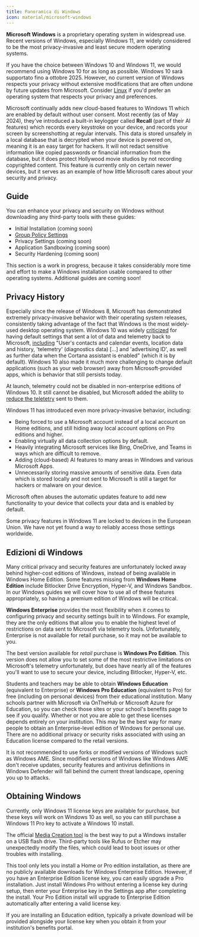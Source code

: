 ```yaml
---
title: Panoramica di Windows
icon: material/microsoft-windows
---
```


**Microsoft Windows** is a proprietary operating system in widespread use. Recent versions of Windows, especially Windows 11, are widely considered to be the most privacy-invasive and least secure modern operating systems.

If you have the choice between Windows 10 and Windows 11, we would recommend using Windows 10 for as long as possible. Windows 10 sarà supportato fino a ottobre 2025. However, no current version of Windows respects your privacy without extensive modifications that are often undone by future updates from Microsoft. Consider [Linux](../linux-overview.md) if you'd prefer an operating system that respects your privacy and preferences.

Microsoft continually adds new cloud-based features to Windows 11 which are enabled by default without user consent. Most recently (as of May 2024), they've introduced a built-in keylogger called **Recall** (part of their AI features) which records every keystroke on your device, and records your screen by screenshotting at regular intervals. This data is stored unsafely in a local database that is decrypted when your device is powered on, meaning it is an easy target for hackers. It will not redact sensitive information like copied passwords or financial information from the database, but it does protect Hollywood movie studios by not recording copyrighted content. This feature is currently only on certain newer devices, but it serves as an example of how little Microsoft cares about your security and privacy.

## Guide

You can enhance your privacy and security on Windows without downloading any third-party tools with these guides:

- Initial Installation (coming soon)
- [Group Policy Settings](group-policies.md)
- Privacy Settings (coming soon)
- Application Sandboxing (coming soon)
- Security Hardening (coming soon)

This section is a work in progress, because it takes considerably more time and effort to make a Windows installation usable compared to other operating systems. Additional guides are coming soon!

## Privacy History

Especially since the release of Windows 8, Microsoft has demonstrated extremely privacy-invasive behavior with their operating system releases, consistently taking advantage of the fact that Windows is the most widely-used desktop operating system. Windows 10 was widely [criticized](https://www.theguardian.com/technology/2015/jul/31/windows-10-microsoft-faces-criticism-over-privacy-default-settings) for having default settings that sent a lot of data and telemetry back to Microsoft, [including](https://en.wikipedia.org/wiki/Criticism_of_Microsoft#Telemetry_and_data_collection) "User's contacts and calendar events, location data and history, 'telemetry' (diagnostics data) [...] and 'advertising ID', as well as further data when the Cortana assistant is enabled" (which it is by default). Windows 10 also made it much more challenging to change default applications (such as your web browser) away from Microsoft-provided apps, which is behavior that still persists today.

At launch, telemetry could not be disabled in non-enterprise editions of Windows 10. It still cannot be disabled, but Microsoft added the ability to [reduce the teletetry](https://www.extremetech.com/computing/243079-upcoming-windows-update-reduces-spying-microsoft-still-mum-data-collects) sent to them.

Windows 11 has introduced even more privacy-invasive behavior, including:

- Being forced to use a Microsoft account instead of a local account on Home editions, and still hiding away local account options on Pro editions and higher.
- Enabling virtually all data collection options by default.
- Heavily integrating Microsoft services like Bing, OneDrive, and Teams in ways which are difficult to remove.
- Adding (cloud-based) AI features to many areas in Windows and various Microsoft Apps.
- Unnecessarily storing massive amounts of sensitive data. Even data which is stored locally and not sent to Microsoft is still a target for hackers or malware on your device.

Microsoft often abuses the automatic updates feature to add new functionality to your device that collects your data and is enabled by default.

Some privacy features in Windows 11 are locked to devices in the European Union. We have not yet found a way to reliably access those settings worldwide.

## Edizioni di Windows

Many critical privacy and security features are unfortunately locked away behind higher-cost editions of Windows, instead of being available in Windows Home Edition. Some features missing from **Windows Home Edition** include Bitlocker Drive Encryption, Hyper-V, and Windows Sandbox. In our Windows guides we will cover how to use all of these features appropriately, so having a premium edition of Windows will be critical.

**Windows Enterprise** provides the most flexibility when it comes to configuring privacy and security settings built in to Windows. For example, they are the only editions that allow you to enable the highest level of restrictions on data sent to Microsoft via telemetry tools. Unfortunately, Enterprise is not available for retail purchase, so it may not be available to you.

The best version available for _retail_ purchase is **Windows Pro Edition**. This version does not allow you to set some of the most restrictive limitations on Microsoft's telemetry unfortunately, but does have nearly all of the features you'll want to use to secure your device, including Bitlocker, Hyper-V, etc.

Students and teachers may be able to obtain **Windows Education** (equivalent to Enterprise) or **Windows Pro Education** (equivalent to Pro) for free (including on personal devices) from their educational institution. Many schools partner with Microsoft via OnTheHub or Microsoft Azure for Education, so you can check those sites or your school's benefits page to see if you qualify. Whether or not you are able to get these licenses depends entirely on your institution. This may be the best way for many people to obtain an Enterprise-level edition of Windows for personal use. There are no additional privacy or security risks associated with using an Education license compared to the retail versions.

It is not recommended to use forks or modified versions of Windows such as Windows AME. Since modified versions of Windows like Windows AME don't receive updates, security features and antivirus definitions in Windows Defender will fall behind the current threat landscape, opening you up to attacks.

## Obtaining Windows

Currently, only Windows 11 license keys are available for purchase, but these keys will work on Windows 10 as well, so you can still purchase a Windows 11 Pro key to activate a Windows 10 install.

The official [Media Creation tool](https://www.microsoft.com/software-download/windows10) is the best way to put a Windows installer on a USB flash drive. Third-party tools like Rufus or Etcher may unexpectedly modify the files, which could lead to boot issues or other troubles with installing.

This tool only lets you install a Home or Pro edition installation, as there are no publicly available downloads for Windows Enterprise Edition. However, if you have an Enterprise Edition license key, you can easily upgrade a Pro installation. Just install Windows Pro without entering a license key during setup, then enter your Enterprise key in the Settings app after completing the install. Your Pro Edition install will upgrade to Enterprise Edition automatically after entering a valid license key.

If you are installing an Education edition, typically a private download will be provided alongside your license key when you obtain it from your institution's benefits portal.
